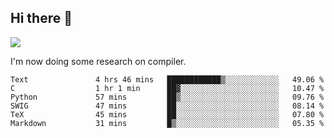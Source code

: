 


<!--
**liusy58/liusy58** is a ✨ _special_ ✨ repository because its `README.md` (this file) appears on your GitHub profile.

Here are some ideas to get you started:

- 🔭 I’m currently working on ...
- 🌱 I’m currently learning ...
- 👯 I’m looking to collaborate on ...
- 🤔 I’m looking for help with ...
- 💬 Ask me about ...
- 📫 How to reach me: ...
- 😄 Pronouns: ...
- ⚡ Fun fact: ...
-->
<!--
![](https://komarev.com/ghpvc/?username=liusy58&color=brightgreen&label=PROFILE+VIEWS)




- 🔭 I’m currently working on my .
- 📫 How to reach me:plz contact me by [email](liusy58@,ail2.sysu.edu.cn) or WeChat(LIUSIYU_58)
- 🏫 I'm an undergraduate in Sun-Yat-sen University majoring in the computer science. Expected to graduate in Spring 2021.
- 👯 I'm now interested in System such as OS, Compiler and Database. 
- 🤔 I’m looking for help with Database System.
-->

## Hi there 👋
![](https://komarev.com/ghpvc/?username=liusy58&color=brightgreen&label=PROFILE+VIEWS)



I'm now doing some research on compiler.



 <!--START_SECTION:waka-->

```text
Text               4 hrs 46 mins   ████████████▒░░░░░░░░░░░░   49.06 %
C                  1 hr 1 min      ██▓░░░░░░░░░░░░░░░░░░░░░░   10.47 %
Python             57 mins         ██▒░░░░░░░░░░░░░░░░░░░░░░   09.76 %
SWIG               47 mins         ██░░░░░░░░░░░░░░░░░░░░░░░   08.14 %
TeX                45 mins         ██░░░░░░░░░░░░░░░░░░░░░░░   07.80 %
Markdown           31 mins         █▒░░░░░░░░░░░░░░░░░░░░░░░   05.35 %
```

<!--END_SECTION:waka-->

